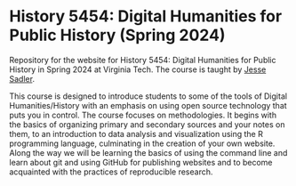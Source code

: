 # History 5454: Digital Humanities for Public History (Spring 2024)

<!-- badges: start -->
<!-- badges: end -->

Repository for the website for History 5454: Digital Humanities for Public History in Spring 2024 at Virginia Tech. The course is taught by [Jesse Sadler](https://www.jessesadler.com).

This course is designed to introduce students to some of the tools of Digital Humanities/History with an emphasis on using open source technology that puts you in control. The course focuses on methodologies. It begins with the basics of organizing primary and secondary sources and your notes on them, to an introduction to data analysis and visualization using the R programming language, culminating in the creation of your own website. Along the way we will be learning the basics of using the command line and learn about git and using GitHub for publishing websites and to become acquainted with the practices of reproducible research.
